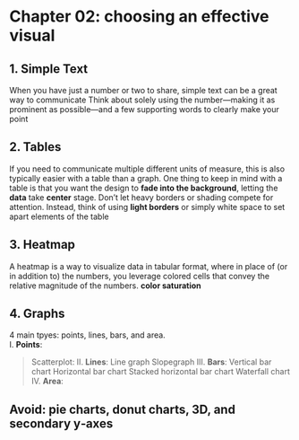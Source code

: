 # Chapter 02: choosing an effective visual
## 1. **Simple Text**
When you have just a number or two to share, simple text can be a great way to communicate
Think about solely using the number—making it as prominent as possible—and a few supporting words to clearly make your point
## 2. **Tables**
If you need to communicate multiple different units of measure, this is also typically easier with a table than a graph.
One thing to keep in mind with a table is that you want the design to **fade into the background**, letting the **data** take **center** stage. Don’t let heavy borders or shading compete for attention. Instead, think of using **light borders** or simply white space to set apart elements of the table
## 3. **Heatmap**
A heatmap is a way to visualize data in tabular format, where in place of (or in addition to) the numbers, you leverage colored cells that convey the relative magnitude of the numbers.
**color saturation**
## 4. **Graphs**
4 main tpyes: points, lines, bars, and area.<br>
I. **Points**:
> Scatterplot:
II. **Lines**:
> Line graph
> Slopegraph
III. **Bars**:
> Vertical bar chart
> Horizontal bar chart
> Stacked horizontal bar chart
> Waterfall chart
IV. **Area**:
## Avoid: pie charts, donut charts, 3D, and secondary y‐axes
